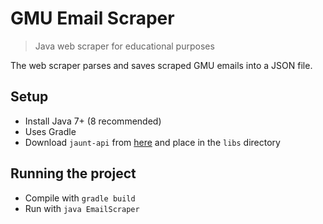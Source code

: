 GMU Email Scraper
=================

> Java web scraper for educational purposes

The web scraper parses and saves scraped GMU emails into a JSON file.

## Setup 

* Install Java 7+ (8 recommended)
* Uses Gradle
* Download `jaunt-api` from [here](http://jaunt-api.com/) and place in the `libs` directory

## Running the project

* Compile with `gradle build`
* Run with `java EmailScraper `